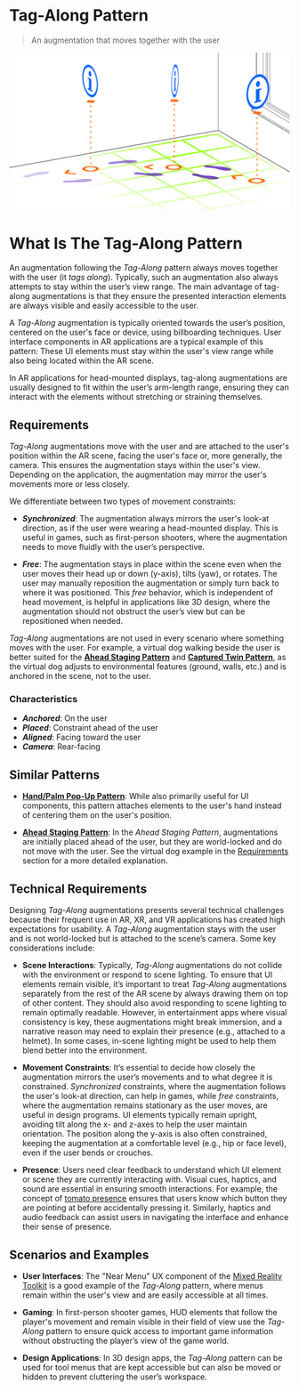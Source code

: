 # Tag-Along Pattern

> An augmentation that moves together with the user

![Tag-Along](images/TagAlong.png)

# What Is The Tag-Along Pattern

An augmentation following the _Tag-Along_ pattern always moves together with the user (it _tags along_). Typically, such an augmentation also always attempts to stay within the user’s view range. The main advantage of tag-along augmentations is that they ensure the presented interaction elements are always visible and easily accessible to the user.

A _Tag-Along_ augmentation is typically oriented towards the user’s position, centered on the user's face or device, using billboarding techniques. User interface components in AR applications are a typical example of this pattern: These UI elements must stay within the user's view range while also being located within the AR scene.

In AR applications for head-mounted displays, tag-along augmentations are usually designed to fit within the user’s arm-length range, ensuring they can interact with the elements without stretching or straining themselves.

## Requirements

_Tag-Along_ augmentations move with the user and are attached to the user's position within the AR scene, facing the user's face or, more generally, the camera. This ensures the augmentation stays within the user's view. Depending on the application, the augmentation may mirror the user's movements more or less closely.

We differentiate between two types of movement constraints:

- **_Synchronized_**: The augmentation always mirrors the user's look-at direction, as if the user were wearing a head-mounted display. This is useful in games, such as first-person shooters, where the augmentation needs to move fluidly with the user’s perspective.

- **_Free_**: The augmentation stays in place within the scene even when the user moves their head up or down (y-axis), tilts (yaw), or rotates. The user may manually reposition the augmentation or simply turn back to where it was positioned. This _free_ behavior, which is independent of head movement, is helpful in applications like 3D design, where the augmentation should not obstruct the user’s view but can be repositioned when needed.

_Tag-Along_ augmentations are not used in every scenario where something moves with the user. For example, a virtual dog walking beside the user is better suited for the [**Ahead Staging Pattern**](ahead-staging.md) and [**Captured Twin Pattern**](captured-twin.md), as the virtual dog adjusts to environmental features (ground, walls, etc.) and is anchored in the scene, not to the user.

### Characteristics

- **_Anchored_**: On the user
- **_Placed_**: Constraint ahead of the user
- **_Aligned_**: Facing toward the user
- **_Camera_**: Rear-facing

## Similar Patterns

- [**Hand/Palm Pop-Up Pattern**](hand-palm-popup.md): While also primarily useful for UI components, this pattern attaches elements to the user's hand instead of centering them on the user's position.
  
- [**Ahead Staging Pattern**](ahead-staging.md): In the _Ahead Staging Pattern_, augmentations are initially placed ahead of the user, but they are world-locked and do not move with the user. See the virtual dog example in the [Requirements](#requirements) section for a more detailed explanation.

## Technical Requirements

Designing _Tag-Along_ augmentations presents several technical challenges because their frequent use in AR, XR, and VR applications has created high expectations for usability. A _Tag-Along_ augmentation stays with the user and is not world-locked but is attached to the scene’s camera. Some key considerations include:

- **Scene Interactions**: Typically, _Tag-Along_ augmentations do not collide with the environment or respond to scene lighting. To ensure that UI elements remain visible, it’s important to treat _Tag-Along_ augmentations separately from the rest of the AR scene by always drawing them on top of other content. They should also avoid responding to scene lighting to remain optimally readable. However, in entertainment apps where visual consistency is key, these augmentations might break immersion, and a narrative reason may need to explain their presence (e.g., attached to a helmet). In some cases, in-scene lighting might be used to help them blend better into the environment.

- **Movement Constraints**: It’s essential to decide how closely the augmentation mirrors the user’s movements and to what degree it is constrained. _Synchronized_ constraints, where the augmentation follows the user's look-at direction, can help in games, while _free_ constraints, where the augmentation remains stationary as the user moves, are useful in design programs. UI elements typically remain upright, avoiding tilt along the x- and z-axes to help the user maintain orientation. The position along the y-axis is also often constrained, keeping the augmentation at a comfortable level (e.g., hip or face level), even if the user bends or crouches.

- **Presence**: Users need clear feedback to understand which UI element or scene they are currently interacting with. Visual cues, haptics, and sound are essential in ensuring smooth interactions. For example, the concept of [tomato presence](https://ieeexplore.ieee.org/document/10108763) ensures that users know which button they are pointing at before accidentally pressing it. Similarly, haptics and audio feedback can assist users in navigating the interface and enhance their sense of presence.

## Scenarios and Examples

- **User Interfaces**: The "Near Menu" UX component of the [Mixed Reality Toolkit](https://learn.microsoft.com/windows/mixed-reality/mrtk-unity/mrtk3-overview) is a good example of the _Tag-Along_ pattern, where menus remain within the user's view and are easily accessible at all times.

- **Gaming**: In first-person shooter games, HUD elements that follow the player's movement and remain visible in their field of view use the _Tag-Along_ pattern to ensure quick access to important game information without obstructing the player’s view of the game world.

- **Design Applications**: In 3D design apps, the _Tag-Along_ pattern can be used for tool menus that are kept accessible but can also be moved or hidden to prevent cluttering the user’s workspace.
